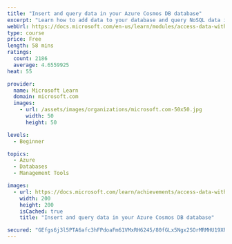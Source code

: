 ```yaml
---
title: "Insert and query data in your Azure Cosmos DB database"
excerpt: "Learn how to add data to your database and query NoSQL data in Azure Cosmos DB."
webUrl: https://docs.microsoft.com/en-us/learn/modules/access-data-with-cosmos-db-and-sql-api/
type: course
price: Free
length: 58 mins
ratings:
  count: 2186
  average: 4.6559925
heat: 55

provider:
  name: Microsoft Learn
  domain: microsoft.com
  images:
    - url: /assets/images/organizations/microsoft.com-50x50.jpg
      width: 50
      height: 50

levels:
  - Beginner

topics:
  - Azure
  - Databases
  - Management Tools

images:
  - url: https://docs.microsoft.com/learn/achievements/access-data-with-cosmos-db-and-sql-api-social.png
    width: 200
    height: 200
    isCached: true
    title: "Insert and query data in your Azure Cosmos DB database"

secured: "GEfgs6j3l5PTA6afc3hFPdoaFm61VMxRH6245/80fGLx5Ngx2SOrMRMHU19XRdW/bpnr1Z22Mza4poHd6A71u0nxVPwRq1oxXBqs0kYMYVFF4hh40zGtzp7IBrcC7/5qxbg2gFRNlr0adFBOEj/7Pr1ad3HJbrCQGSdTClHoP1lTJb6ruq+f4s8ZRXiDz5q9TQ5eGYekt/Yn76uWvLpd7OwRC6HkohkHWXXM54Anf/PQKjHcPz+/mO6azC8ShWc3SHZTxP8UvzrQSqWvuwBryWnnXQw43/B0aCQm+rABNYsYrwCmLu7JdwfvOhrUWtlEqpl4B9XTwd0abXiR8u6q4o6IXUQXNPGXI5XTtRUmg9MOGqvu/JrSPRKwMG9O1QFfa6CGXA0ZW4AcpIvxQs0Zsw==;84Zg9KyccwAUpO9i2Qzckw=="
---
```


